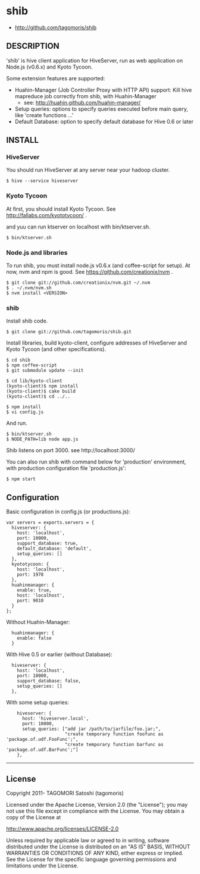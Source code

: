 # shib

* http://github.com/tagomoris/shib

## DESCRIPTION

'shib' is hive client application for HiveServer, run as web application on Node.js (v0.6.x) and Kyoto Tycoon.

Some extension features are supported:

* Huahin-Manager (Job Controller Proxy with HTTP API) support: Kill hive mapreduce job correctly from shib, with Huahin-Manager
  * see: http://huahin.github.com/huahin-manager/
* Setup queries: options to specify queries executed before main query, like 'create functions ...'
* Default Database: option to specify default database for Hive 0.6 or later

## INSTALL

### HiveServer

You should run HiveServer at any server near your hadoop cluster.

    $ hive --service hiveserver

### Kyoto Tycoon

At first, you should install Kyoto Tycoon. See http://fallabs.com/kyototycoon/ .

and yuu can run ktserver on localhost with bin/ktserver.sh.

    $ bin/ktserver.sh

### Node.js and libraries

To run shib, you must install node.js v0.6.x (and coffee-script for setup). At now, nvm and npm is good. See https://github.com/creationix/nvm .

    $ git clone git://github.com/creationix/nvm.git ~/.nvm
    $ . ~/.nvm/nvm.sh
    $ nvm install <VERSION>

### shib

Install shib code.

    $ git clone git://github.com/tagomoris/shib.git

Install libraries, build kyoto-client, configure addresses of HiveServer and Kyoto Tycoon (and other specifications).

    $ cd shib
    $ npm coffee-script
    $ git submodule update --init
    
    $ cd lib/kyoto-client
    (kyoto-client)$ npm install
    (kyoto-client)$ cake build
    (kyoto-client)$ cd ../..
    
    $ npm install
    $ vi config.js

And run.

    $ bin/ktserver.sh
    $ NODE_PATH=lib node app.js

Shib listens on port 3000. see http://localhost:3000/

You can also run shib with command below for 'production' environment, with production configuration file 'production.js':

    $ npm start

## Configuration

Basic configuration in config.js (or productions.js):

    var servers = exports.servers = {
      hiveserver: {
        host: 'localhost',
        port: 10000,
        support_database: true,
        default_database: 'default',
        setup_queries: []
      },
      kyototycoon: {
        host: 'localhost',
        port: 1978
      },
      huahinmanager: {
        enable: true,
        host: 'localhost',
        port: 9010
      }
    };

Without Huahin-Manager:

      huahinmanager: {
        enable: false
      }

With Hive 0.5 or earlier (without Database):

      hiveserver: {
        host: 'localhost',
        port: 10000,
        support_database: false,
        setup_queries: []
      },

With some setup queries:

        hiveserver: {
          host: 'hiveserver.local',
          port: 10000,
          setup_queries: ["add jar /path/to/jarfile/foo.jar;",
                          "create temporary function foofunc as 'package.of.udf.FooFunc';",
                          "create temporary function barfunc as 'package.of.udf.BarFunc';"]
        },

* * * * *

## License

Copyright 2011- TAGOMORI Satoshi (tagomoris)

Licensed under the Apache License, Version 2.0 (the "License");
you may not use this file except in compliance with the License.
You may obtain a copy of the License at

   http://www.apache.org/licenses/LICENSE-2.0

Unless required by applicable law or agreed to in writing, software
distributed under the License is distributed on an "AS IS" BASIS,
WITHOUT WARRANTIES OR CONDITIONS OF ANY KIND, either express or implied.
See the License for the specific language governing permissions and
limitations under the License.
